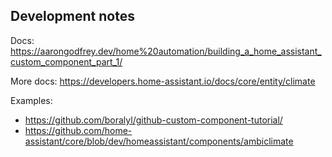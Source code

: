 ## Development notes

Docs: https://aarongodfrey.dev/home%20automation/building_a_home_assistant_custom_component_part_1/

More docs: https://developers.home-assistant.io/docs/core/entity/climate

Examples:

- https://github.com/boralyl/github-custom-component-tutorial/
- https://github.com/home-assistant/core/blob/dev/homeassistant/components/ambiclimate
